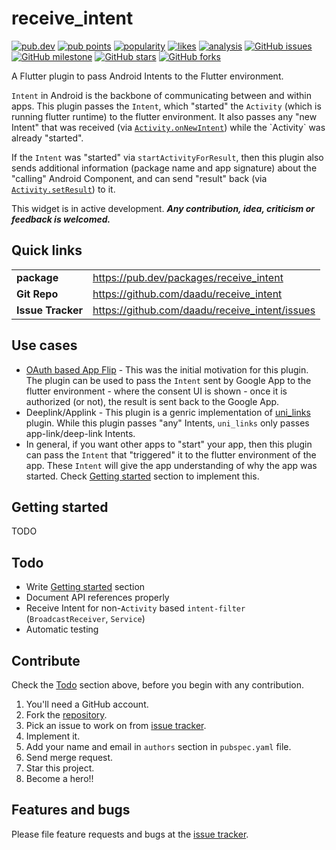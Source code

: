 # receive_intent

[![pub.dev](https://img.shields.io/pub/v/receive_intent?logo=dart)](https://pub.dev/packages/receive_intent)
[![pub points](https://badges.bar/receive_intent/pub%20points)](https://pub.dev/packages/receive_intent/score)
[![popularity](https://badges.bar/receive_intent/popularity)](https://pub.dev/packages/receive_intent/score)
[![likes](https://badges.bar/receive_intent/likes)](https://pub.dev/packages/receive_intent/score)
[![analysis](https://github.com/daadu/receive_intent/workflows/analysis/badge.svg)](https://github.com/daadu/receive_intent/actions?query=workflow%3Aanalysis)
[![GitHub issues](https://img.shields.io/github/issues/daadu/receive_intent?logo=github)](https://github.com/daadu/receive_intent/issues)
[![GitHub milestone](https://img.shields.io/github/milestones/progress-percent/daadu/receive_intent/1?logo=github)](https://github.com/daadu/receive_intent/milestone/1)
[![GitHub stars](https://img.shields.io/github/stars/daadu/receive_intent?logo=github)](https://github.com/daadu/receive_intent/stargazers)
[![GitHub forks](https://img.shields.io/github/forks/daadu/receive_intent?logo=github)](https://github.com/daadu/receive_intent/network)

A Flutter plugin to pass Android Intents to the Flutter environment.

`Intent` in Android is the backbone of communicating between and within apps. This plugin passes the `Intent`, which "started"  the `Activity` (which is running flutter runtime) to the flutter environment. It also passes any "new Intent" that was received (via [`Activity.onNewIntent`](https://developer.android.com/reference/android/app/Activity#onNewIntent(android.content.Intent))) while the `Activity` was already "started".

If the `Intent` was "started" via `startActivityForResult`, then this plugin also sends additional information (package name and app signature) about the "calling" Android Component, and can send "result" back (via [`Activity.setResult`](https://developer.android.com/reference/android/app/Activity#setResult(int))) to it.

This widget is in active development.
___Any contribution, idea, criticism or feedback is welcomed.___

## Quick links
| | |
|-|-|
| __package__ | https://pub.dev/packages/receive_intent |
| __Git Repo__  | https://github.com/daadu/receive_intent |
| __Issue Tracker__ | https://github.com/daadu/receive_intent/issues |


## Use cases
- [OAuth based App Flip](https://developers.google.com/identity/account-linking/app-flip-overview) - This was the initial motivation for this plugin. The plugin can be used to pass the `Intent` sent by Google App to the flutter environment - where the consent UI is shown - once it is authorized (or not), the result is sent back to the Google App.
- Deeplink/Applink - This plugin is a genric implementation of [uni_links](https://pub.dev/packages/uni_links) plugin. While this plugin passes "any" Intents, `uni_links` only passes app-link/deep-link Intents.
- In general, if you want other apps to "start" your app, then this plugin can pass the `Intent` that "triggered" it to the flutter environment of the app. These `Intent` will give the app understanding of why the app was started. Check [Getting started](#getting-started) section to implement this.

## Getting started
TODO

## Todo
- Write [Getting started](getting-started) section
- Document API references properly
- Receive Intent for non-`Activity` based `intent-filter` (`BroadcastReceiver`, `Service`)
- Automatic testing

## Contribute
Check the [Todo](#todo) section above, before you begin with any contribution.

1. You'll need a GitHub account.
2. Fork the [repository](https://github.com/daadu/receive_intent).
3. Pick an issue to work on from [issue tracker](https://github.com/daadu/receive_intent/issues).
4. Implement it.
5. Add your name and email in `authors` section in `pubspec.yaml` file.
6. Send merge request.
7. Star this project.
8. Become a hero!!

## Features and bugs
Please file feature requests and bugs at the [issue tracker](https://github.com/daadu/receive_intent/issues).
